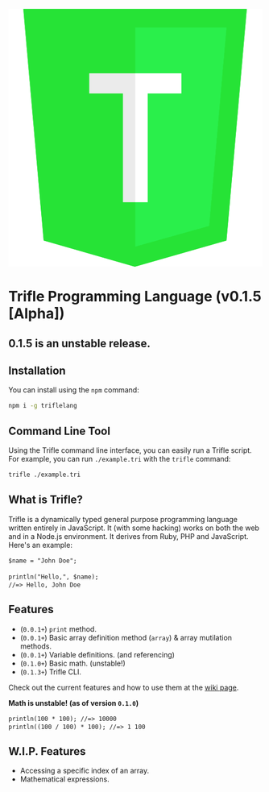 <p align="center">
  <img width="512" height="512" src="assets/badge.png">
</p>

# Trifle Programming Language (v0.1.5 [Alpha])
## 0.1.5 is an unstable release.

## Installation
You can install using the `npm` command:
```sh
npm i -g triflelang
```

## Command Line Tool
Using the Trifle command line interface, you can easily run a Trifle script.  For example, you can run `./example.tri` with the `trifle` command:
```sh
trifle ./example.tri
```

## What is Trifle?
Trifle is a dynamically typed general purpose programming language written entirely in JavaScript.  It (with some hacking) works on both the web and in a Node.js environment.  It derives from Ruby, PHP and JavaScript. Here's an example:
```
$name = "John Doe";

println("Hello,", $name);
//=> Hello, John Doe
```

## Features
- (`0.0.1+`) `print` method.
- (`0.0.1+`) Basic array definition method (`array`) & array mutilation methods.
- (`0.0.1+`) Variable definitions. (and referencing)
- (`0.1.0+`) Basic math. (unstable!)
- (`0.1.3+`) Trifle CLI.

Check out the current features and how to use them at the [wiki page](https://github.com/zackenstien/trifle-lang/wiki).

**Math is unstable!  (as of version `0.1.0`)**
```
println(100 * 100); //=> 10000
println((100 / 100) * 100); //=> 1 100
```

## W.I.P. Features
- Accessing a specific index of an array.
- Mathematical expressions.
